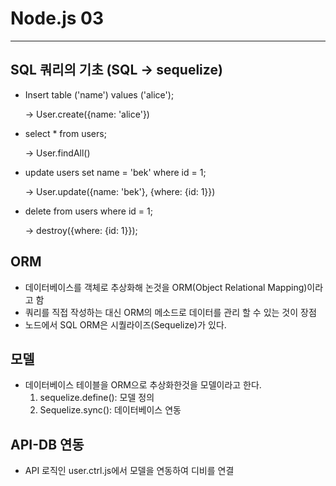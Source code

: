 # Node.js 03

---

## SQL 쿼리의 기초 (SQL -> sequelize)

- Insert table ('name') values ('alice');

  -> User.create({name: 'alice'})

- select * from users;

  -> User.findAll()

- update users set name = 'bek' where id = 1;

  -> User.update({name: 'bek'}, {where: {id: 1}})

- delete from users where id = 1;

  -> destroy({where: {id: 1}});

## ORM

- 데이터베이스를 객체로 추상화해 논것을 ORM(Object Relational Mapping)이라고 함
- 쿼리를 직접 작성하는 대신 ORM의 메소드로 데이터를 관리 할 수 있는 것이 장점
- 노드에서 SQL ORM은 시퀄라이즈(Sequelize)가 있다.

## 모델

- 데이터베이스 테이블을 ORM으로 추상화한것을 모델이라고 한다.
  1. sequelize.define(): 모델 정의
  2. Sequelize.sync(): 데이터베이스 연동

## API-DB 연동

- API 로직인 user.ctrl.js에서 모델을 연동하여 디비를 연결